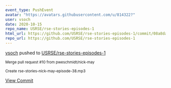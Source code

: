 ```yaml
---
event_type: PushEvent
avatar: "https://avatars.githubusercontent.com/u/814322?"
user: vsoch
date: 2020-10-15
repo_name: USRSE/rse-stories-episodes-1
html_url: https://github.com/USRSE/rse-stories-episodes-1/commit/08a8da4bd88c0f5c8479f1af40c78e12b94b3121
repo_url: https://github.com/USRSE/rse-stories-episodes-1
---
```


<a href='https://github.com/vsoch' target='_blank'>vsoch</a> pushed to <a href='https://github.com/USRSE/rse-stories-episodes-1' target='_blank'>USRSE/rse-stories-episodes-1</a>

<small>Merge pull request #10 from pweschmidt/nick-may

Create rse-stories-nick-may-episode-38.mp3</small>

<a href='https://github.com/USRSE/rse-stories-episodes-1/commit/08a8da4bd88c0f5c8479f1af40c78e12b94b3121' target='_blank'>View Commit</a>